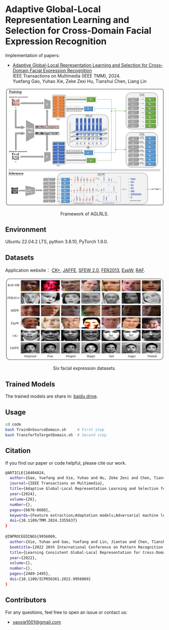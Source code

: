 # Adaptive Global-Local Representation Learning and Selection for Cross-Domain Facial Expression Recognition
Implementation of papers:
- [Adaptive Global-Local Representation Learning and Selection for Cross-Domain Facial Expression Recognition](https://ieeexplore.ieee.org/document/10404024/authors#authors)  
  IEEE Transactions on Multimedia (IEEE TMM), 2024.  
  Yuefang Gao, Yuhao Xie, Zeke Zexi Hu, Tianshui Chen, Liang Lin
<div align=center>
	<img src="./figures/framework.png"/>
	<p>Framework of AGLRLS.</p>
</div>

## Environment
Ubuntu 22.04.2 LTS, python 3.8.10, PyTorch 1.9.0.

## Datasets
Application website： [CK+](http://www.jeffcohn.net/wp-content/uploads/2020/10/2020.10.26_CK-AgreementForm.pdf100.pdf.pdf), [JAFFE](https://zenodo.org/record/3451524#.YXdc1hpBw9E), [SFEW 2.0](https://cs.anu.edu.au/few/AFEW.html), [FER2013](https://www.kaggle.com/c/challenges-in-representation-learning-facial-expression-recognition-challenge/data), [ExpW](http://mmlab.ie.cuhk.edu.hk/projects/socialrelation/index.html), [RAF](http://www.whdeng.cn/raf/model1.html).
<div align=center>
	<img src="./figures/6_datasets.png"/>
	<p>Six facial expression datasets.</p>
</div>

## Trained Models
The trained models are share in: [baidu drive](https://pan.baidu.com/s/1Uhf4XeEFjHd2OgjvMNORnA?pwd=oi5d).
## Usage
```bash
cd code
bash TrainOnSourceDomain.sh     # First step
bash TransferToTargetDomain.sh  # Second step
```
## Citation
If you find our paper or code helpful, please cite our work.
```bash
@ARTICLE{10404024,
  author={Gao, Yuefang and Xie, Yuhao and Hu, Zeke Zexi and Chen, Tianshui and Lin, Liang},
  journal={IEEE Transactions on Multimedia}, 
  title={Adaptive Global-Local Representation Learning and Selection for Cross-Domain Facial Expression Recognition}, 
  year={2024},
  volume={26},
  number={},
  pages={6676-6688},
  keywords={Feature extraction;Adaptation models;Adversarial machine learning;Face recognition;Semantics;Data models;Representation learning;Domain adaptation;adverserial learning;Pseudo label generation;Facial expression recognition},
  doi={10.1109/TMM.2024.3355637}
}

@INPROCEEDINGS{9956069,
  author={Xie, Yuhao and Gao, Yuefang and Lin, Jiantao and Chen, Tianshui},
  booktitle={2022 26th International Conference on Pattern Recognition (ICPR)}, 
  title={Learning Consistent Global-Local Representation for Cross-Domain Facial Expression Recognition}, 
  year={2022},
  volume={},
  number={},
  pages={2489-2495},
  doi={10.1109/ICPR56361.2022.9956069}
}
```
## Contributors
For any questions, feel free to open an issue or contact us:
- <a href="mailto:yaoxie1001@gmail.com">yaoxie1001@gmail.com</a>
